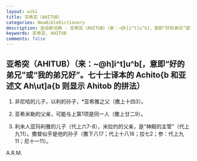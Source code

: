 ```yaml
---
layout: wiki
title: 亚希突（AHITUB）
categories: NewBibleDictionary
description: 圣经新词典 - 亚希突（AHITUB）（来：~@h]i^t]u^b[，意即“好的弟兄”或“我的弟兄好”
keywords: 亚希突, AHITUB
comments: false
---
```


## 亚希突（AHITUB）（来：~@h]i^t]u^b[，意即“好的弟兄”或“我的弟兄好”。七十士译本的 Achito{b 和亚述文 Ah\ut]a{b 则显示 Ahitob 的拼法）

1. 非尼哈的儿子，以利的孙子，*亚希雅之父（撒上十四3）。

2. 亚希米勒的父亲，可能与上第1项是同一人（撒上廿二9）。

3. 利未人亚玛利雅的儿子（代上六7-8），米拉约的父亲，是“神殿的主管”（代上九11）。撒督似乎是他的孙子（撒下八17；代上十八16；拉七2；参：代上九11；尼十一11）。

A.R.M.
